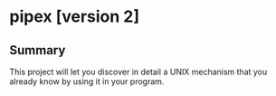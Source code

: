 # pipex [version 2]

## Summary
This project will let you discover in detail a UNIX mechanism that you already
know by using it in your program.
